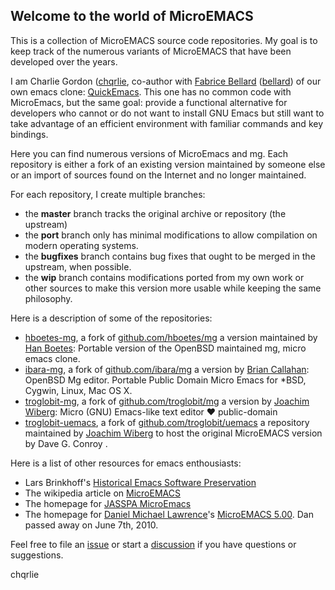Welcome to the world of MicroEMACS
---

This is a collection of MicroEMACS source code repositories.
My goal is to keep track of the numerous variants of MicroEMACS that have been developed over the years.

I am Charlie Gordon ([chqrlie](https://github.com/chqrlie), co-author with [Fabrice Bellard](https://bellard.org/)
([bellard](https://github.com/bellard)) of our own emacs clone: [QuickEmacs](https://github.com/qemacs).
This one has no common code with MicroEmacs, but the same goal: provide a functional alternative for 
developers who cannot or do not want to install GNU Emacs but still want to take advantage of an efficient
environment with familiar commands and key bindings.

Here you can find numerous versions of MicroEmacs and mg.  Each repository is either a fork of an existing version
maintained by someone else or an import of sources found on the Internet and no longer maintained.

For each repository, I create multiple branches:
- the **master** branch tracks the original archive or repository (the upstream)
- the **port** branch only has minimal modifications to allow compilation on modern operating systems.
- the **bugfixes** branch contains bug fixes that ought to be merged in the upstream, when possible.
- the **wip** branch contains modifications ported from my own work or other sources to make this version
  more usable while keeping the same philosophy.

Here is a description of some of the repositories:

- [hboetes-mg](https://github.com/uEmacs/hboetes-mg), a fork of [github.com/hboetes/mg](https://github.com/hboetes/mg)
  a version maintained by [Han Boetes](https://github.com/hboetes/):
  Portable version of the OpenBSD maintained mg, micro emacs clone.
- [ibara-mg](https://github.com/uEmacs/ibara-mg), a fork of [github.com/ibara/mg](https://github.com/ibara/mg)
  a version by [Brian Callahan](https://github.com/ibara/):
  OpenBSD Mg editor. Portable Public Domain Micro Emacs for *BSD, Cygwin, Linux, Mac OS X.
- [troglobit-mg](https://github.com/uEmacs/troglobit-mg), a fork of [github.com/troglobit/mg](https://github.com/troglobit/mg)
  a version by [Joachim Wiberg](https://github.com/troglobit/):
  Micro (GNU) Emacs-like text editor ❤️ public-domain
- [troglobit-uemacs](https://github.com/uEmacs/troglobit-uemacs), a fork of [github.com/troglobit/uemacs](https://github.com/troglobit/uemacs)
  a repository maintained by [Joachim Wiberg](https://github.com/troglobit/) to host
  the original MicroEMACS version by Dave G. Conroy <!--https://www.tiredofit.ca/-->.

Here is a list of other resources for emacs enthousiasts:

- Lars Brinkhoff's [Historical Emacs Software Preservation](https://github.com/larsbrinkhoff/emacs-history/)
- The wikipedia article on [MicroEMACS](https://en.wikipedia.org/wiki/MicroEMACS)
- The homepage for [JASSPA MicroEmacs](http://www.jasspa.com/)
- The homepage for [Daniel Michael Lawrence](https://www.aquest.com/author.htm)'s [MicroEMACS 5.00](https://www.aquest.com/emacs.htm). Dan passed away on June 7th, 2010.

Feel free to file an [issue](https://github.com/uEmacs/uEmacs/issues)
or start a [discussion](https://github.com/uEmacs/uEmacs/discussions) if you have questions or suggestions.

chqrlie

